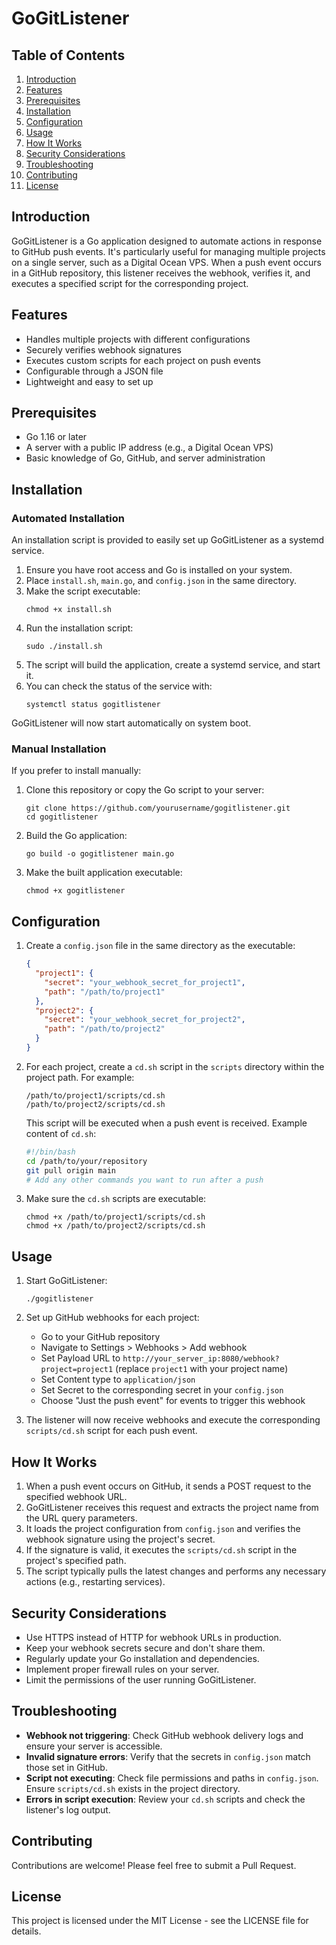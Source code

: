 # GoGitListener

## Table of Contents
1. [Introduction](#introduction)
2. [Features](#features)
3. [Prerequisites](#prerequisites)
4. [Installation](#installation)
5. [Configuration](#configuration)
6. [Usage](#usage)
7. [How It Works](#how-it-works)
8. [Security Considerations](#security-considerations)
9. [Troubleshooting](#troubleshooting)
10. [Contributing](#contributing)
11. [License](#license)

## Introduction

GoGitListener is a Go application designed to automate actions in response to GitHub push events. It's particularly useful for managing multiple projects on a single server, such as a Digital Ocean VPS. When a push event occurs in a GitHub repository, this listener receives the webhook, verifies it, and executes a specified script for the corresponding project.

## Features

- Handles multiple projects with different configurations
- Securely verifies webhook signatures
- Executes custom scripts for each project on push events
- Configurable through a JSON file
- Lightweight and easy to set up

## Prerequisites

- Go 1.16 or later
- A server with a public IP address (e.g., a Digital Ocean VPS)
- Basic knowledge of Go, GitHub, and server administration

## Installation

### Automated Installation

An installation script is provided to easily set up GoGitListener as a systemd service.

1. Ensure you have root access and Go is installed on your system.
2. Place `install.sh`, `main.go`, and `config.json` in the same directory.
3. Make the script executable:
   ```
   chmod +x install.sh
   ```
4. Run the installation script:
   ```
   sudo ./install.sh
   ```
5. The script will build the application, create a systemd service, and start it.
6. You can check the status of the service with:
   ```
   systemctl status gogitlistener
   ```

GoGitListener will now start automatically on system boot.

### Manual Installation

If you prefer to install manually:

1. Clone this repository or copy the Go script to your server:
   ```
   git clone https://github.com/yourusername/gogitlistener.git
   cd gogitlistener
   ```

2. Build the Go application:
   ```
   go build -o gogitlistener main.go
   ```

3. Make the built application executable:
   ```
   chmod +x gogitlistener
   ```

## Configuration

1. Create a `config.json` file in the same directory as the executable:
   ```json
   {
     "project1": {
       "secret": "your_webhook_secret_for_project1",
       "path": "/path/to/project1"
     },
     "project2": {
       "secret": "your_webhook_secret_for_project2",
       "path": "/path/to/project2"
     }
   }
   ```

2. For each project, create a `cd.sh` script in the `scripts` directory within the project path. For example:
   ```
   /path/to/project1/scripts/cd.sh
   /path/to/project2/scripts/cd.sh
   ```

   This script will be executed when a push event is received. Example content of `cd.sh`:
   ```bash
   #!/bin/bash
   cd /path/to/your/repository
   git pull origin main
   # Add any other commands you want to run after a push
   ```

3. Make sure the `cd.sh` scripts are executable:
   ```
   chmod +x /path/to/project1/scripts/cd.sh
   chmod +x /path/to/project2/scripts/cd.sh
   ```

## Usage

1. Start GoGitListener:
   ```
   ./gogitlistener
   ```

2. Set up GitHub webhooks for each project:
   - Go to your GitHub repository
   - Navigate to Settings > Webhooks > Add webhook
   - Set Payload URL to `http://your_server_ip:8080/webhook?project=project1` (replace `project1` with your project name)
   - Set Content type to `application/json`
   - Set Secret to the corresponding secret in your `config.json`
   - Choose "Just the push event" for events to trigger this webhook

3. The listener will now receive webhooks and execute the corresponding `scripts/cd.sh` script for each push event.

## How It Works

1. When a push event occurs on GitHub, it sends a POST request to the specified webhook URL.
2. GoGitListener receives this request and extracts the project name from the URL query parameters.
3. It loads the project configuration from `config.json` and verifies the webhook signature using the project's secret.
4. If the signature is valid, it executes the `scripts/cd.sh` script in the project's specified path.
5. The script typically pulls the latest changes and performs any necessary actions (e.g., restarting services).

## Security Considerations

- Use HTTPS instead of HTTP for webhook URLs in production.
- Keep your webhook secrets secure and don't share them.
- Regularly update your Go installation and dependencies.
- Implement proper firewall rules on your server.
- Limit the permissions of the user running GoGitListener.

## Troubleshooting

- **Webhook not triggering**: Check GitHub webhook delivery logs and ensure your server is accessible.
- **Invalid signature errors**: Verify that the secrets in `config.json` match those set in GitHub.
- **Script not executing**: Check file permissions and paths in `config.json`. Ensure `scripts/cd.sh` exists in the project directory.
- **Errors in script execution**: Review your `cd.sh` scripts and check the listener's log output.

## Contributing

Contributions are welcome! Please feel free to submit a Pull Request.

## License

This project is licensed under the MIT License - see the LICENSE file for details.